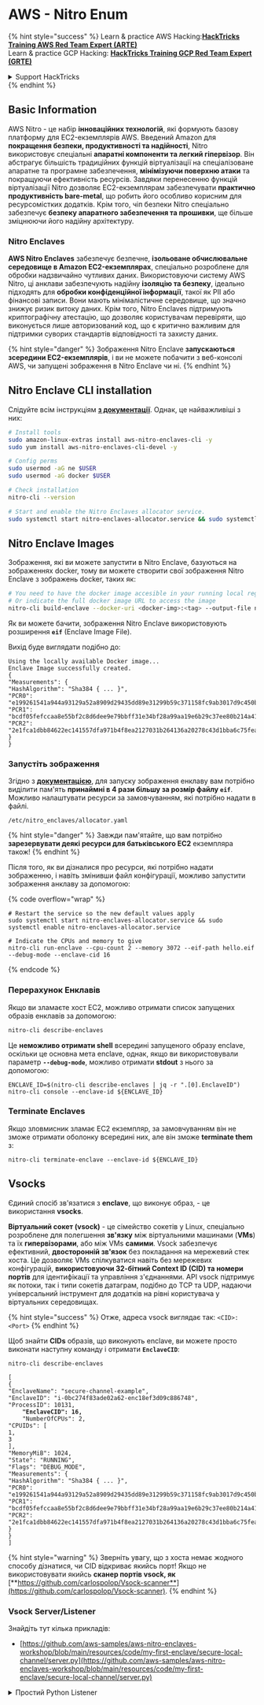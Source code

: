 # AWS - Nitro Enum

{% hint style="success" %}
Learn & practice AWS Hacking:<img src="../../../../.gitbook/assets/image (1).png" alt="" data-size="line">[**HackTricks Training AWS Red Team Expert (ARTE)**](https://training.hacktricks.xyz/courses/arte)<img src="../../../../.gitbook/assets/image (1).png" alt="" data-size="line">\
Learn & practice GCP Hacking: <img src="../../../../.gitbook/assets/image (2).png" alt="" data-size="line">[**HackTricks Training GCP Red Team Expert (GRTE)**<img src="../../../../.gitbook/assets/image (2).png" alt="" data-size="line">](https://training.hacktricks.xyz/courses/grte)

<details>

<summary>Support HackTricks</summary>

* Check the [**subscription plans**](https://github.com/sponsors/carlospolop)!
* **Join the** 💬 [**Discord group**](https://discord.gg/hRep4RUj7f) or the [**telegram group**](https://t.me/peass) or **follow** us on **Twitter** 🐦 [**@hacktricks\_live**](https://twitter.com/hacktricks\_live)**.**
* **Share hacking tricks by submitting PRs to the** [**HackTricks**](https://github.com/carlospolop/hacktricks) and [**HackTricks Cloud**](https://github.com/carlospolop/hacktricks-cloud) github repos.

</details>
{% endhint %}

## Basic Information

AWS Nitro - це набір **інноваційних технологій**, які формують базову платформу для EC2-екземплярів AWS. Введений Amazon для **покращення безпеки, продуктивності та надійності**, Nitro використовує спеціальні **апаратні компоненти та легкий гіпервізор**. Він абстрагує більшість традиційних функцій віртуалізації на спеціалізоване апаратне та програмне забезпечення, **мінімізуючи поверхню атаки** та покращуючи ефективність ресурсів. Завдяки перенесенню функцій віртуалізації Nitro дозволяє EC2-екземплярам забезпечувати **практично продуктивність bare-metal**, що робить його особливо корисним для ресурсомістких додатків. Крім того, чіп безпеки Nitro спеціально забезпечує **безпеку апаратного забезпечення та прошивки**, ще більше зміцнюючи його надійну архітектуру.

### Nitro Enclaves

**AWS Nitro Enclaves** забезпечує безпечне, **ізольоване обчислювальне середовище в Amazon EC2-екземплярах**, спеціально розроблене для обробки надзвичайно чутливих даних. Використовуючи систему AWS Nitro, ці анклави забезпечують надійну **ізоляцію та безпеку**, ідеально підходять для **обробки конфіденційної інформації**, такої як PII або фінансові записи. Вони мають мінімалістичне середовище, що значно знижує ризик витоку даних. Крім того, Nitro Enclaves підтримують криптографічну атестацію, що дозволяє користувачам перевіряти, що виконується лише авторизований код, що є критично важливим для підтримки суворих стандартів відповідності та захисту даних.

{% hint style="danger" %}
Зображення Nitro Enclave **запускаються зсередини EC2-екземплярів**, і ви не можете побачити з веб-консолі AWS, чи запущені зображення в Nitro Enclave чи ні.
{% endhint %}

## Nitro Enclave CLI installation

Слідуйте всім інструкціям [**з документації**](https://catalog.us-east-1.prod.workshops.aws/event/dashboard/en-US/workshop/1-my-first-enclave/1-1-nitro-enclaves-cli#run-connect-and-terminate-the-enclave). Однак, це найважливіші з них:
```bash
# Install tools
sudo amazon-linux-extras install aws-nitro-enclaves-cli -y
sudo yum install aws-nitro-enclaves-cli-devel -y

# Config perms
sudo usermod -aG ne $USER
sudo usermod -aG docker $USER

# Check installation
nitro-cli --version

# Start and enable the Nitro Enclaves allocator service.
sudo systemctl start nitro-enclaves-allocator.service && sudo systemctl enable nitro-enclaves-allocator.service
```
## Nitro Enclave Images

Зображення, які ви можете запустити в Nitro Enclave, базуються на зображеннях docker, тому ви можете створити свої зображення Nitro Enclave з зображень docker, таких як:
```bash
# You need to have the docker image accesible in your running local registry
# Or indicate the full docker image URL to access the image
nitro-cli build-enclave --docker-uri <docker-img>:<tag> --output-file nitro-img.eif
```
Як ви можете бачити, зображення Nitro Enclave використовують розширення **`eif`** (Enclave Image File).

Вихід буде виглядати подібно до:
```
Using the locally available Docker image...
Enclave Image successfully created.
{
"Measurements": {
"HashAlgorithm": "Sha384 { ... }",
"PCR0": "e199261541a944a93129a52a8909d29435dd89e31299b59c371158fc9ab3017d9c450b0a580a487e330b4ac691943284",
"PCR1": "bcdf05fefccaa8e55bf2c8d6dee9e79bbff31e34bf28a99aa19e6b29c37ee80b214a414b7607236edf26fcb78654e63f",
"PCR2": "2e1fca1dbb84622ec141557dfa971b4f8ea2127031b264136a20278c43d1bba6c75fea286cd4de9f00450b6a8db0e6d3"
}
}
```
### Запустіть зображення

Згідно з [**документацією**](https://catalog.us-east-1.prod.workshops.aws/event/dashboard/en-US/workshop/1-my-first-enclave/1-1-nitro-enclaves-cli#run-connect-and-terminate-the-enclave), для запуску зображення енклаву вам потрібно виділити пам'ять **принаймні в 4 рази більшу за розмір файлу `eif`**. Можливо налаштувати ресурси за замовчуванням, які потрібно надати в файлі.
```shell
/etc/nitro_enclaves/allocator.yaml
```
{% hint style="danger" %}
Завжди пам'ятайте, що вам потрібно **зарезервувати деякі ресурси для батьківського EC2** екземпляра також!
{% endhint %}

Після того, як ви дізналися про ресурси, які потрібно надати зображенню, і навіть змінивши файл конфігурації, можливо запустити зображення анклаву за допомогою:

{% code overflow="wrap" %}
```shell
# Restart the service so the new default values apply
sudo systemctl start nitro-enclaves-allocator.service && sudo systemctl enable nitro-enclaves-allocator.service

# Indicate the CPUs and memory to give
nitro-cli run-enclave --cpu-count 2 --memory 3072 --eif-path hello.eif --debug-mode --enclave-cid 16
```
{% endcode %}

### Перерахунок Енклавів

Якщо ви зламаєте хост EC2, можливо отримати список запущених образів енклавів за допомогою:
```bash
nitro-cli describe-enclaves
```
Це **неможливо отримати shell** всередині запущеного образу enclave, оскільки це основна мета enclave, однак, якщо ви використовували параметр **`--debug-mode`**, можливо отримати **stdout** з нього за допомогою:
```shell
ENCLAVE_ID=$(nitro-cli describe-enclaves | jq -r ".[0].EnclaveID")
nitro-cli console --enclave-id ${ENCLAVE_ID}
```
### Terminate Enclaves

Якщо зловмисник зламає EC2 екземпляр, за замовчуванням він не зможе отримати оболонку всередині них, але він зможе **terminate them** з:
```shell
nitro-cli terminate-enclave --enclave-id ${ENCLAVE_ID}
```
## Vsocks

Єдиний спосіб зв'язатися з **enclave**, що виконує образ, - це використання **vsocks**.

**Віртуальний сокет (vsock)** - це сімейство сокетів у Linux, спеціально розроблене для полегшення **зв'язку** між віртуальними машинами (**VMs**) та їх **гипервізорами**, або між VMs **самими**. Vsock забезпечує ефективний, **двосторонній зв'язок** без покладання на мережевий стек хоста. Це дозволяє VMs спілкуватися навіть без мережевих конфігурацій, **використовуючи 32-бітний Context ID (CID) та номери портів** для ідентифікації та управління з'єднаннями. API vsock підтримує як потоки, так і типи сокетів датаграм, подібно до TCP та UDP, надаючи універсальний інструмент для додатків на рівні користувача у віртуальних середовищах.

{% hint style="success" %}
Отже, адреса vsock виглядає так: `<CID>:<Port>`
{% endhint %}

Щоб знайти **CIDs** образів, що виконують enclave, ви можете просто виконати наступну команду і отримати **`EnclaveCID`**:

<pre class="language-bash"><code class="lang-bash">nitro-cli describe-enclaves

[
{
"EnclaveName": "secure-channel-example",
"EnclaveID": "i-0bc274f83ade02a62-enc18ef3d09c886748",
"ProcessID": 10131,
<strong>    "EnclaveCID": 16,
</strong>    "NumberOfCPUs": 2,
"CPUIDs": [
1,
3
],
"MemoryMiB": 1024,
"State": "RUNNING",
"Flags": "DEBUG_MODE",
"Measurements": {
"HashAlgorithm": "Sha384 { ... }",
"PCR0": "e199261541a944a93129a52a8909d29435dd89e31299b59c371158fc9ab3017d9c450b0a580a487e330b4ac691943284",
"PCR1": "bcdf05fefccaa8e55bf2c8d6dee9e79bbff31e34bf28a99aa19e6b29c37ee80b214a414b7607236edf26fcb78654e63f",
"PCR2": "2e1fca1dbb84622ec141557dfa971b4f8ea2127031b264136a20278c43d1bba6c75fea286cd4de9f00450b6a8db0e6d3"
}
}
]
</code></pre>

{% hint style="warning" %}
Зверніть увагу, що з хоста немає жодного способу дізнатися, чи CID відкриває якийсь порт! Якщо не використовувати якийсь **сканер портів vsock, як** [**https://github.com/carlospolop/Vsock-scanner**](https://github.com/carlospolop/Vsock-scanner).
{% endhint %}

### Vsock Server/Listener

Знайдіть тут кілька прикладів:

* [https://github.com/aws-samples/aws-nitro-enclaves-workshop/blob/main/resources/code/my-first-enclave/secure-local-channel/server.py](https://github.com/aws-samples/aws-nitro-enclaves-workshop/blob/main/resources/code/my-first-enclave/secure-local-channel/server.py)

<details>

<summary>Простий Python Listener</summary>
```python
#!/usr/bin/env python3

# From
https://medium.com/@F.DL/understanding-vsock-684016cf0eb0

import socket

CID = socket.VMADDR_CID_HOST
PORT = 9999

s = socket.socket(socket.AF_VSOCK, socket.SOCK_STREAM)
s.bind((CID, PORT))
s.listen()
(conn, (remote_cid, remote_port)) = s.accept()

print(f"Connection opened by cid={remote_cid} port={remote_port}")

while True:
buf = conn.recv(64)
if not buf:
break

print(f"Received bytes: {buf}")
```
</details>
```bash
# Using socat
socat VSOCK-LISTEN:<port>,fork EXEC:"echo Hello from server!"
```
### Vsock Client

Приклади:

* [https://github.com/aws-samples/aws-nitro-enclaves-workshop/blob/main/resources/code/my-first-enclave/secure-local-channel/client.py](https://github.com/aws-samples/aws-nitro-enclaves-workshop/blob/main/resources/code/my-first-enclave/secure-local-channel/client.py)

<details>

<summary>Простий Python клієнт</summary>
```python
#!/usr/bin/env python3

#From https://medium.com/@F.DL/understanding-vsock-684016cf0eb0

import socket

CID = socket.VMADDR_CID_HOST
PORT = 9999

s = socket.socket(socket.AF_VSOCK, socket.SOCK_STREAM)
s.connect((CID, PORT))
s.sendall(b"Hello, world!")
s.close()
```
</details>
```bash
# Using socat
echo "Hello, vsock!" | socat - VSOCK-CONNECT:3:5000
```
### Vsock Proxy

Інструмент vsock-proxy дозволяє проксувати vsock проксі з іншою адресою, наприклад:
```bash
vsock-proxy 8001 ip-ranges.amazonaws.com 443 --config your-vsock-proxy.yaml
```
Це перенаправить **локальний порт 8001 у vsock** на `ip-ranges.amazonaws.com:443`, а файл **`your-vsock-proxy.yaml`** може містити цей вміст, що дозволяє отримати доступ до `ip-ranges.amazonaws.com:443`:
```yaml
allowlist:
- {address: ip-ranges.amazonaws.com, port: 443}
```
Можна побачити адреси vsock (**`<CID>:<Port>`**), які використовуються хостом EC2 за допомогою (зверніть увагу на `3:8001`, 3 - це CID, а 8001 - порт):

{% code overflow="wrap" %}
```bash
sudo ss -l -p -n | grep v_str
v_str LISTEN 0      0                                                                              3:8001                   *:*     users:(("vsock-proxy",pid=9458,fd=3))
```
{% endcode %}

## Nitro Enclave Atestation & KMS

SDK Nitro Enclaves дозволяє енклаву запитувати **криптографічно підписаний документ атестації** від Nitro **Hypervisor**, який містить **унікальні вимірювання**, специфічні для цього енклаву. Ці вимірювання, які включають **хеші та регістри конфігурації платформи (PCR)**, використовуються під час процесу атестації для **доказу ідентичності енклаву** та **побудови довіри з зовнішніми сервісами**. Документ атестації зазвичай містить значення, такі як PCR0, PCR1 та PCR2, з якими ви вже стикалися під час створення та збереження EIF енклаву.

З [**документації**](https://catalog.us-east-1.prod.workshops.aws/event/dashboard/en-US/workshop/1-my-first-enclave/1-3-cryptographic-attestation#a-unique-feature-on-nitro-enclaves), це значення PCR:

<table><thead><tr><th width="97">PCR</th><th width="221">Хеш ...</th><th>Опис</th></tr></thead><tbody><tr><td>PCR0</td><td>Файл зображення енклаву</td><td>Безперервне вимірювання вмісту файлу зображення, без даних секції.</td></tr><tr><td>PCR1</td><td>Ядро Linux та завантаження</td><td>Безперервне вимірювання даних ядра та boot ramfs.</td></tr><tr><td>PCR2</td><td>Додаток</td><td>Безперервне, впорядковане вимірювання користувацьких додатків, без boot ramfs.</td></tr><tr><td>PCR3</td><td>Роль IAM, призначена батьківському екземпляру</td><td>Безперервне вимірювання ролі IAM, призначеної батьківському екземпляру. Забезпечує, що процес атестації успішний лише тоді, коли батьківський екземпляр має правильну роль IAM.</td></tr><tr><td>PCR4</td><td>ID екземпляра батьківського екземпляра</td><td>Безперервне вимірювання ID батьківського екземпляра. Забезпечує, що процес атестації успішний лише тоді, коли батьківський екземпляр має конкретний ID екземпляра.</td></tr><tr><td>PCR8</td><td>Сертифікат підпису файлу зображення енклаву</td><td>Вимірювання сертифіката підпису, вказаного для файлу зображення енклаву. Забезпечує, що процес атестації успішний лише тоді, коли енклав був завантажений з файлу зображення енклаву, підписаного конкретним сертифікатом.</td></tr></tbody></table>

Ви можете інтегрувати **криптографічну атестацію** у свої додатки та використовувати готові інтеграції з такими сервісами, як **AWS KMS**. AWS KMS може **перевіряти атестації енклавів** та пропонує ключі умов атестації (`kms:RecipientAttestation:ImageSha384` та `kms:RecipientAttestation:PCR`) у своїх політиках ключів. Ці політики забезпечують, що AWS KMS дозволяє операції з використанням ключа KMS **лише якщо документ атестації енклаву є дійсним** та відповідає **вказаним умовам**.

{% hint style="success" %}
Зверніть увагу, що енклави в режимі налагодження (--debug) генерують документи атестації з PCR, які складаються з нулів (`000000000000000000000000000000000000000000000000`). Тому політики KMS, які перевіряють ці значення, зазнають невдачі.
{% endhint %}

### PCR Bypass

З точки зору атакуючого, зверніть увагу, що деякі PCR дозволять змінити деякі частини або все зображення енклаву і все ще будуть дійсними (наприклад, PCR4 просто перевіряє ID батьківського екземпляра, тому запуск будь-якого зображення енклаву в цьому EC2 дозволить виконати цю потенційну вимогу PCR).

Отже, атакуючий, який скомпрометував екземпляр EC2, може бути в змозі запустити інші зображення енклаву, щоб обійти ці захисти.

Дослідження про те, як змінити/створити нові зображення для обходу кожного захисту (особливо тих, що не є очевидними) все ще в процесі.

## References

* [https://medium.com/@F.DL/understanding-vsock-684016cf0eb0](https://medium.com/@F.DL/understanding-vsock-684016cf0eb0)
* Усі частини навчального посібника Nitro від AWS: [https://catalog.us-east-1.prod.workshops.aws/event/dashboard/en-US/workshop/1-my-first-enclave/1-1-nitro-enclaves-cli](https://catalog.us-east-1.prod.workshops.aws/event/dashboard/en-US/workshop/1-my-first-enclave/1-1-nitro-enclaves-cli)

{% hint style="success" %}
Learn & practice AWS Hacking:<img src="../../../../.gitbook/assets/image (1).png" alt="" data-size="line">[**HackTricks Training AWS Red Team Expert (ARTE)**](https://training.hacktricks.xyz/courses/arte)<img src="../../../../.gitbook/assets/image (1).png" alt="" data-size="line">\
Learn & practice GCP Hacking: <img src="../../../../.gitbook/assets/image (2).png" alt="" data-size="line">[**HackTricks Training GCP Red Team Expert (GRTE)**<img src="../../../../.gitbook/assets/image (2).png" alt="" data-size="line">](https://training.hacktricks.xyz/courses/grte)

<details>

<summary>Support HackTricks</summary>

* Check the [**subscription plans**](https://github.com/sponsors/carlospolop)!
* **Join the** 💬 [**Discord group**](https://discord.gg/hRep4RUj7f) or the [**telegram group**](https://t.me/peass) or **follow** us on **Twitter** 🐦 [**@hacktricks\_live**](https://twitter.com/hacktricks\_live)**.**
* **Share hacking tricks by submitting PRs to the** [**HackTricks**](https://github.com/carlospolop/hacktricks) and [**HackTricks Cloud**](https://github.com/carlospolop/hacktricks-cloud) github repos.

</details>
{% endhint %}
